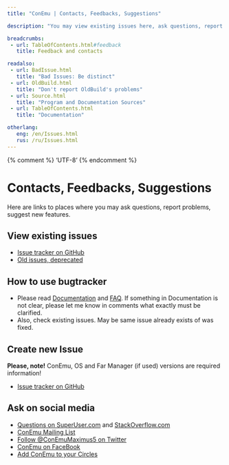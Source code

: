 ```yaml
---
title: "ConEmu | Contacts, Feedbacks, Suggestions"

description: "You may view existing issues here, ask questions, report problems, suggest new features."

breadcrumbs:
 - url: TableOfContents.html#feedback
   title: Feedback and contacts

readalso:
 - url: BadIssue.html
   title: "Bad Issues: Be distinct"
 - url: OldBuild.html
   title: "Don't report OldBuild's problems"
 - url: Source.html
   title: "Program and Documentation Sources"
 - url: TableOfContents.html
   title: "Documentation"

otherlang:
   eng: /en/Issues.html
   rus: /ru/Issues.html
---
```


{% comment %} ‘UTF-8’ {% endcomment %}

# Contacts, Feedbacks, Suggestions

Here are links to places where you may ask questions, report problems, suggest new features.


## View existing issues

* [Issue tracker on GitHub](https://github.com/Maximus5/ConEmu/issues)
* [Old issues, deprecated](http://code.google.com/p/conemu-maximus5/issues/list?can=1&q=&sort=-id)


## How to use bugtracker

* Please read [Documentation](TableOfContents.html) and [FAQ](ConEmuFAQ.html).
  If something in Documentation is not clear, please let me know in comments
  what exactly must be clarified.
* Also, check existing issues. May be same issue already exists of was fixed.


## Create new Issue

**Please, note!** ConEmu, OS and Far Manager (if used) versions are required information!

* [Issue tracker on GitHub](https://github.com/Maximus5/ConEmu/issues)


## Ask on social media

* [Questions on SuperUser.com](http://superuser.com/questions/tagged/conemu) and [StackOverflow.com](http://stackoverflow.com/questions/tagged/conemu)
* [ConEmu Mailing List](http://groups.google.com/group/conemu_ml)
* [Follow @ConEmuMaximus5 on Twitter](https://twitter.com/intent/user?screen_name=ConEmuMaximus5)
* [ConEmu on FaceBook](http://www.facebook.com/ConEmu.Maximus5)
* [Add ConEmu to your Circles](https://plus.google.com/116287257743594353797/posts)
